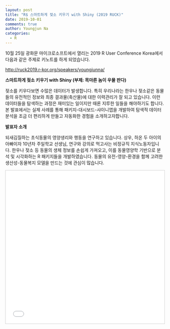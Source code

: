 ```yaml
---
layout: post
title: "R$ 스마트하게 젖소 키우기 with Shiny (2019 RUCK)"
date: 2019-10-01
comments: true
author: Youngjun Na
categories:
  - R
---
```


10월 25일 광화문 마이크로소프트에서 열리는 2019 R User Conference Korea에서 다음과 같은 주제로 키노트를 하게 되었습니다.  

http://ruck2019.r-kor.org/speakers/youngjunna/  

**스마트하게 젖소 키우기 with Shiny (부제: 목마른 놈이 우물 판다)**

젖소를 키우다보면 수많은 데이터가 발생합니다. 특히 우리나라는 한우나 젖소같은 동물들의 유전적인 정보와 최종 결과물(축산물)에 대한 이력관리가 잘 되고 있습니다. 이런 데이터들을 탐색하는 과정은 재미있는 일이지만 때론 지루한 일들을 해야하기도 합니다. 본 발표에서는 실제 사례를 통해 패키지-대시보드-샤이니앱을 개발하여 탐색적 데이터 분석을 조금 더 편리하게 만들고 자동화한 경험을 소개하고자합니다.  

**발표자 소개**

되새김질하는 초식동물의 영양생리와 행동을 연구하고 있습니다. 상우, 하온 두 아이의 아빠이자 10년차 주일학교 선생님, 연구와 강의로 먹고사는 비정규직 지식노동자입니다. 한우나 젖소 등 동물의 생체 정보를 손쉽게 가져오고, 이를 동물영양학 기반으로 분석 및 시각화하는 R 패키지들을 개발하였습니다. 동물의 유전-영양-환경을 함께 고려한 생산성-동물복지 모델을 만드는 것에 관심이 많습니다.

<iframe src="//www.slideshare.net/slideshow/embed_code/key/2nu651EZwrZYe" width="595" height="485" frameborder="0" marginwidth="0" marginheight="0" scrolling="no" style="border:1px solid #CCC; border-width:1px; margin-bottom:5px; max-width: 100%;" allowfullscreen> </iframe>